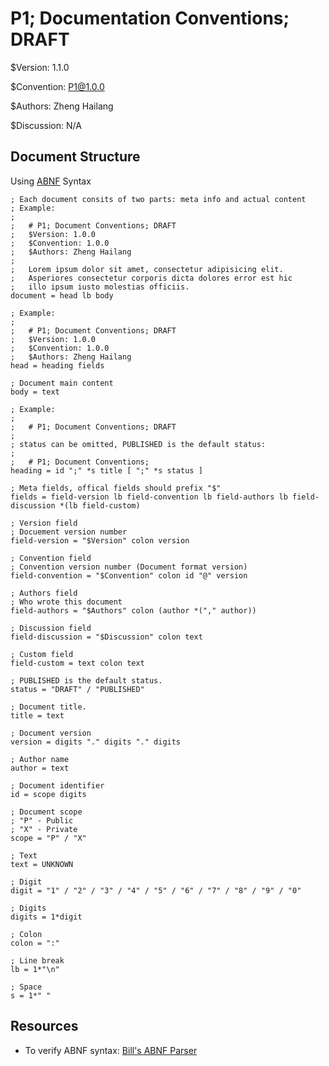 # P1; Documentation Conventions; DRAFT

$Version: 1.1.0

$Convention: P1@1.0.0

$Authors: Zheng Hailang

$Discussion: N/A

## Document Structure

Using [ABNF](https://tools.ietf.org/html/rfc5234) Syntax

```abnf
; Each document consits of two parts: meta info and actual content
; Example:
;
;   # P1; Document Conventions; DRAFT
;   $Version: 1.0.0
;   $Convention: 1.0.0
;   $Authors: Zheng Hailang
;
;   Lorem ipsum dolor sit amet, consectetur adipisicing elit.
;   Asperiores consectetur corporis dicta dolores error est hic
;   illo ipsum iusto molestias officiis.
document = head lb body

; Example:
;
;   # P1; Document Conventions; DRAFT
;   $Version: 1.0.0
;   $Convention: 1.0.0
;   $Authors: Zheng Hailang
head = heading fields

; Document main content
body = text

; Example:
;
;   # P1; Document Conventions; DRAFT
;
; status can be omitted, PUBLISHED is the default status:
;
;   # P1; Document Conventions;
heading = id ";" *s title [ ";" *s status ]

; Meta fields, offical fields should prefix "$"
fields = field-version lb field-convention lb field-authors lb field-discussion *(lb field-custom)

; Version field
; Docuement version number
field-version = "$Version" colon version

; Convention field
; Convention version number (Document format version)
field-convention = "$Convention" colon id "@" version

; Authors field
; Who wrote this document
field-authors = "$Authors" colon (author *("," author))

; Discussion field
field-discussion = "$Discussion" colon text

; Custom field
field-custom = text colon text

; PUBLISHED is the default status.
status = "DRAFT" / "PUBLISHED"

; Document title.
title = text

; Document version
version = digits "." digits "." digits

; Author name
author = text

; Document identifier
id = scope digits

; Document scope
; "P" - Public
; "X" - Private
scope = "P" / "X"

; Text
text = UNKNOWN

; Digit
digit = "1" / "2" / "3" / "4" / "5" / "6" / "7" / "8" / "9" / "0"

; Digits
digits = 1*digit

; Colon
colon = ":"

; Line break
lb = 1*"\n"

; Space
s = 1*" "
```

## Resources

- To verify ABNF syntax: [Bill's ABNF Parser](https://tools.ietf.org/tools/bap/abnf.cgi)
